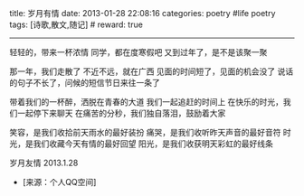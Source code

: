 title: 岁月有情
date: 2013-01-28 22:08:16
categories: poetry #life poetry
tags: [诗歌,散文,随记]  # <!--more-->
reward: true

---

轻轻的，带来一杯浓情
同学，都在度寒假吧
又到过年了，是不是该聚一聚

<!--more-->

那一年，我们走散了
不近不远，就在广西
见面的时间短了，见面的机会没了
说话的句子不长了，问候的短信节日来往一条了

带着我们的一杯醉，洒脱在青春的大道
我们一起追赶的时间上
在快乐的时光，我们一起停下来聊天
在痛苦的分秒，我们独自落泪，鼓励着大家

笑容，是我们收拾前天雨水的最好装扮
痛哭，是我们收听昨天声音的最好音符
时光，是我们收藏今天有情的最好回望
阳光，是我们收获明天彩虹的最好线条

岁月友情
2013.1.28

- [来源：个人QQ空间]